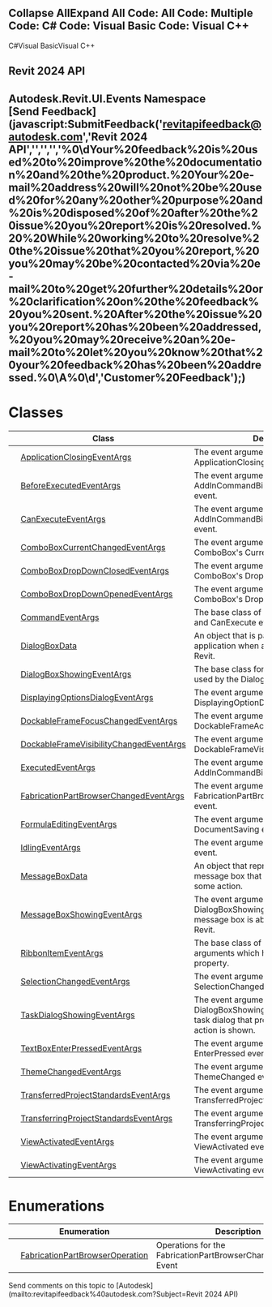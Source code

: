 ﻿

Collapse AllExpand All Code: All Code: Multiple Code: C# Code: Visual Basic Code: Visual C++   
---  
  
C#Visual BasicVisual C++

Revit 2024 API  
---  
Autodesk.Revit.UI.Events Namespace  
[Send Feedback](javascript:SubmitFeedback\('revitapifeedback@autodesk.com','Revit 2024 API','','','','%0\\dYour%20feedback%20is%20used%20to%20improve%20the%20documentation%20and%20the%20product.%20Your%20e-mail%20address%20will%20not%20be%20used%20for%20any%20other%20purpose%20and%20is%20disposed%20of%20after%20the%20issue%20you%20report%20is%20resolved.%20%20While%20working%20to%20resolve%20the%20issue%20that%20you%20report,%20you%20may%20be%20contacted%20via%20e-mail%20to%20get%20further%20details%20or%20clarification%20on%20the%20feedback%20you%20sent.%20After%20the%20issue%20you%20report%20has%20been%20addressed,%20you%20may%20receive%20an%20e-mail%20to%20let%20you%20know%20that%20your%20feedback%20has%20been%20addressed.%0\\A%0\\d','Customer%20Feedback'\);)  
---  
  
# Classes

|  | Class | Description |
| --- | --- | --- |
|  | [ApplicationClosingEventArgs](24e97531-4f9d-495f-a87e-3de452ab452c.md) | The event arguments used by the ApplicationClosing event. |
|  | [BeforeExecutedEventArgs](fa2b2985-1b98-420c-556a-3888b7929a5a.md) | The event arguments used by AddInCommandBinding's BeforeExecuted event. |
|  | [CanExecuteEventArgs](077b9ce9-f06b-8522-3967-746be8776f3a.md) | The event arguments used by AddInCommandBinding's CanExecute event. |
|  | [ComboBoxCurrentChangedEventArgs](682bcbf4-9367-5b9d-0fcf-1a57885f3e65.md) | The event arguments used by ComboBox's CurrentChanged event. |
|  | [ComboBoxDropDownClosedEventArgs](e2bf5805-fb7c-5285-3c22-08534cfce159.md) | The event arguments used by ComboBox's DropDownClosed event. |
|  | [ComboBoxDropDownOpenedEventArgs](2e97a182-2f96-bc29-ac2b-529f8938043c.md) | The event arguments used by ComboBox's DropDownOpened event. |
|  | [CommandEventArgs](c3d77fea-4752-aade-9e0b-95cc79461aa6.md) | The base class of the command Executed and CanExecute event arguments. |
|  | [DialogBoxData](41f22b16-a68b-8c19-53f6-de079feb756c.md) | An object that is passed to your application when a dialog is displayed in Revit. |
|  | [DialogBoxShowingEventArgs](8b6b969f-45d2-5b90-ca6d-593348ddf8d4.md) | The base class for the event arguments used by the DialogBoxShowing event. |
|  | [DisplayingOptionsDialogEventArgs](b803dfe4-f87c-ec59-a04c-89900c74bd10.md) | The event arguments used by DisplayingOptionDialog event. |
|  | [DockableFrameFocusChangedEventArgs](1aa44a28-c45d-d77b-ced8-3b5cd5e582f3.md) | The event arguments used by the DockableFrameActivatedChanged event. |
|  | [DockableFrameVisibilityChangedEventArgs](bc6bbc27-ed14-c79d-9e00-5c43b9cf978c.md) | The event arguments used by the DockableFrameVisibilityChanged event. |
|  | [ExecutedEventArgs](701d2fb4-1402-e2f7-6e09-d4cb955ee7da.md) | The event arguments used by AddInCommandBinding's Executed event. |
|  | [FabricationPartBrowserChangedEventArgs](2af49738-a0c3-0e9b-f344-0f39d15dbd49.md) | The event arguments used by the FabricationPartBrowserChangedEventArgs event. |
|  | [FormulaEditingEventArgs](67ae7e0e-00ff-4575-c39f-6b782e017f86.md) | The event arguments used by the DocumentSaving event. |
|  | [IdlingEventArgs](92e2300b-b4b1-af35-221a-cfbeb22c8705.md) | The event arguments used by the Idling event. |
|  | [MessageBoxData](787ef878-c3be-555d-b91f-19089352c4dd.md) | An object that represents a simple message box that prompts the user for some action. |
|  | [MessageBoxShowingEventArgs](aa1b432c-e9b9-b528-aa3b-60514aaea2a3.md) | The event arguments used by the DialogBoxShowing event when a Windows message box is about to be displayed in Revit. |
|  | [RibbonItemEventArgs](d20e0334-3b7a-35ed-bbcb-5e6807f46f84.md) | The base class of the RibbonItem event arguments which have UIApplication property. |
|  | [SelectionChangedEventArgs](8a744513-6de0-de55-c44c-bba00b949863.md) | The event arguments used by the SelectionChanged event. |
|  | [TaskDialogShowingEventArgs](96cc0900-708b-5a2c-8d07-b2596ec20700.md) | The event arguments used by the DialogBoxShowing event when a Revit task dialog that prompts the user for some action is shown. |
|  | [TextBoxEnterPressedEventArgs](1e00abfd-8c82-f8ab-4231-6dca5f85af77.md) | The event arguments used by TextBox's EnterPressed event. |
|  | [ThemeChangedEventArgs](5525aa02-cbb1-145a-07ff-cccd62ef932d.md) | The event arguments used by the ThemeChanged event. |
|  | [TransferredProjectStandardsEventArgs](e7e40805-bd07-4e96-ab10-0ed0fe6b3bfc.md) | The event arguments used by the TransferredProjectStandards event. |
|  | [TransferringProjectStandardsEventArgs](ffc4e960-25e8-9edb-f660-d328c57e65d0.md) | The event arguments used by the TransferringProjectStandards event. |
|  | [ViewActivatedEventArgs](3c54cedc-bdbd-fb2c-2250-cb7387a5c3d4.md) | The event arguments used by the ViewActivated event. |
|  | [ViewActivatingEventArgs](3b279e84-422c-ddc4-44df-fa5498124b14.md) | The event arguments used by the ViewActivating event. |
  
# Enumerations

|  | Enumeration | Description |
| --- | --- | --- |
|  | [FabricationPartBrowserOperation](2e6ebb20-ac7c-2e91-28f7-0e232a983cc8.md) | Operations for the FabricationPartBrowserChangedEventArgs Event |
  
Send comments on this topic to [Autodesk](mailto:revitapifeedback%40autodesk.com?Subject=Revit 2024 API)